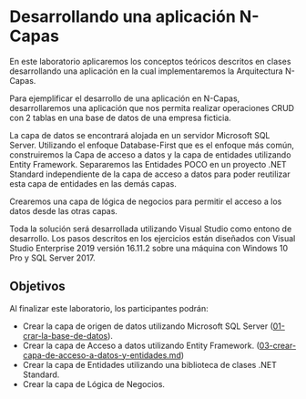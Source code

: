 # Desarrollando una aplicación N-Capas

En este laboratorio aplicaremos los conceptos teóricos descritos en clases desarrollando una 
aplicación en la cual implementaremos la Arquitectura N-Capas.<br/>

Para ejemplificar el desarrollo de una aplicación en N-Capas, desarrollaremos una aplicación que nos 
permita realizar operaciones CRUD con 2 tablas en una base de datos de una empresa ficticia.

La capa de datos se encontrará alojada en un servidor Microsoft SQL Server. Utilizando el enfoque 
Database-First que es el enfoque más común, construiremos la Capa de acceso a datos y la capa de 
entidades utilizando Entity Framework. Separaremos las Entidades POCO en un proyecto .NET 
Standard independiente de la capa de acceso a datos para poder reutilizar esta capa de entidades en 
las demás capas.

Crearemos una capa de lógica de negocios para permitir el acceso a los datos desde las otras capas.

Toda la solución será desarrollada utilizando Visual Studio como entono de desarrollo. Los pasos 
descritos en los ejercicios están diseñados con Visual Studio Enterprise 2019 versión 16.11.2 sobre una 
máquina con Windows 10 Pro y SQL Server 2017.

## Objetivos
Al finalizar este laboratorio, los participantes podrán: 

* Crear la capa de origen de datos utilizando Microsoft SQL Server ([01-crar-la-base-de-datos](01-crear-la-base-de-datos.md)).
* Crear la capa de Acceso a datos utilizando Entity Framework. ([03-crear-capa-de-acceso-a-datos-y-entidades.md](03-crear-capa-de-acceso-a-datos-y-entidades.md))  
* Crear la capa de Entidades utilizando una biblioteca de clases .NET Standard.
* Crear la capa de Lógica de Negocios.
